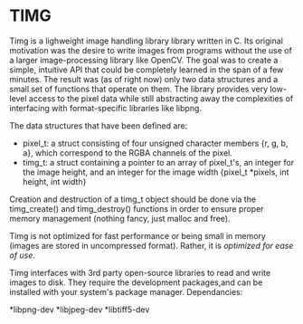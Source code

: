 TIMG
=================================

Timg is a lighweight image handling library library written in C. 
Its original motivation was the desire to write images from programs 
without the use of a larger image-processing library like OpenCV. 
The goal was to create a simple, intuitive API that could be completely 
learned in the span of a few minutes.
The result was (as of right now) only two data structures and a small
set of functions that operate on them.
The library provides very low-level access to the pixel data while
still abstracting away the complexities of interfacing with format-specific
libraries like libpng.

The data structures that have been defined are:

* pixel_t: a struct consisting of four unsigned character members {r, g, b, a},
which correspond to the RGBA channels of the pixel.
* timg_t: a struct containing a pointer to an array of pixel_t's, an integer
for the image height, and an integer for the image width {pixel_t *pixels, int height, int width}

Creation and destruction of a timg_t object should be done via the timg_create() and timg_destroy()
functions in order to ensure proper memory management (nothing fancy, just malloc and free).

Timg is not optimized for fast performance or being small in memory (images are stored in
uncompressed format).
Rather, it is *optimized for ease of use*. 

Timg interfaces with 3rd party open-source libraries to read and write
images to disk. They require the development packages,and  can be installed
with your system's package manager.
Dependancies: 

*libpng-dev
*libjpeg-dev
*libtiff5-dev